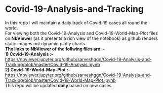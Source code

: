 # Covid-19-Analysis-and-Tracking
In this repo I will maintain a daily track of Covid-19 cases all round the world.<br />
For viewing both the Covid-19-Analysis and Covid-19-World-Map-Plot files on **NbViewer** (as it presents a rich view of the notebook) as github renders static images not dynamic plotly charts.<br />
**The links to NbViewer of the follwing files are :-**<br />
  **1) Covid-19-Analysis :-** https://nbviewer.jupyter.org/github/sarveshggn/Covid-19-Analysis-and-Tracking/blob/master/Covid-19-Analysis.ipynb<br />
  **2) Covid-19-World-Map-Plot :-** https://nbviewer.jupyter.org/github/sarveshggn/Covid-19-Analysis-and-Tracking/blob/master/Covid-19-World-Map-Plot.ipynb<br />
This repo will be updated **daily** based on new cases.<br />
